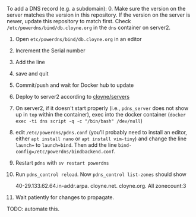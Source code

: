 To add a DNS record (e.g. a subdomain):
0. Make sure the version on the server matches the version in this repository.
   If the version on the server is newer, update this repository to match
   first. Check `/etc/powerdns/bind/db.cloyne.org` in the `dns` container on
   server2.
1. Open `etc/powerdns/bind/db.cloyne.org` in an editor
2. Increment the Serial number
3. Add the line
4. save and quit
5. Commit/push and wait for Docker hub to update
6. Deploy to server2 according to [cloyne/servers](http://github.com/cloyne/servers)
7. On server2, if it doesn't start properly (i.e., `pdns_server` does not show up in
   `top` within the container), exec into the docker container
   (`docker exec -ti dns script -q -c "/bin/bash" /dev/null`)
8. edit `/etc/powerdns/pdns.conf` (you'll probably need to install an editor,
   either `apt install nano` or `apt install vim-tiny`) and change the line
   `launch=` to `launch=bind`. Then add the line
   `bind-config=/etc/powerdns/bindbackend.conf`.
9. Restart `pdns` with `sv restart powerdns`
10. Run `pdns_control reload`. Now `pdns_control list-zones` should show

    40-29.133.62.64.in-addr.arpa.
    cloyne.net.
    cloyne.org.
    All zonecount:3
11. Wait patiently for changes to propagate.

TODO: automate this.
